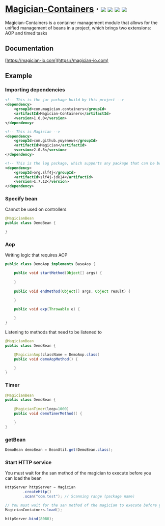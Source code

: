 <h1> 
    <a href="https://magician-io.com">Magician-Containers</a> ·
    <img src="https://img.shields.io/badge/licenes-MIT-brightgreen.svg"/>
    <img src="https://img.shields.io/badge/jdk-11+-brightgreen.svg"/>
    <img src="https://img.shields.io/badge/maven-3.5.4+-brightgreen.svg"/>
    <img src="https://img.shields.io/badge/release-master-brightgreen.svg"/>
</h1>

Magician-Containers is a container management module that allows for the unified management of beans in a project, which brings two extensions: AOP and timed tasks

## Documentation

[https://magician-io.com](https://magician-io.com)

## Example

### Importing dependencies

```xml
<!-- This is the jar package build by this project -->
<dependency>
    <groupId>com.magician.containers</groupId>
    <artifactId>Magician-Containers</artifactId>
    <version>1.0.0</version>
</dependency>

<!-- This is Magician -->
<dependency>
    <groupId>com.github.yuyenews</groupId>
    <artifactId>Magician</artifactId>
    <version>2.0.5</version>
</dependency>

<!-- This is the log package, which supports any package that can be bridged with slf4j -->
<dependency>
    <groupId>org.slf4j</groupId>
    <artifactId>slf4j-jdk14</artifactId>
    <version>1.7.12</version>
</dependency>
```

### Specify bean

Cannot be used on controllers

```java
@MagicianBean
public class DemoBean {

}
```

### Aop

Writing logic that requires AOP

```java
public class DemoAop implements BaseAop {

    public void startMethod(Object[] args) {
        
    }
    
    public void endMethod(Object[] args, Object result) {

    }
    
    public void exp(Throwable e) {

    }
}
```

Listening to methods that need to be listened to

```java
@MagicianBean
public class DemoBean {

    @MagicianAop(className = DemoAop.class)
    public void demoAopMethod() {

    }
}
```

### Timer

```java
@MagicianBean
public class DemoBean {
    
    @MagicianTimer(loop=1000)
    public void demoTimerMethod() {

    }
}
```

### getBean

```java
DemoBean demoBean = BeanUtil.get(DemoBean.class);
```

### Start HTTP service

You must wait for the san method of the magician to execute before you can load the bean

```java
HttpServer httpServer = Magician
        .createHttp()
        .scan("com.test"); // Scanning range (package name)

// You must wait for the san method of the magician to execute before you can load the bean
MagicianContainers.load();

httpServer.bind(8080);
```